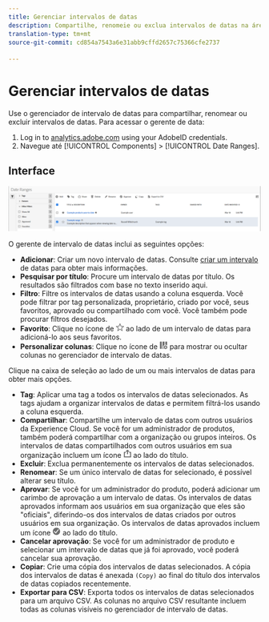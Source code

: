 ```yaml
---
title: Gerenciar intervalos de datas
description: Compartilhe, renomeie ou exclua intervalos de datas na área de trabalho da Análise.
translation-type: tm+mt
source-git-commit: cd854a7543a6e31abb9cffd2657c75366cfe2737

---
```



# Gerenciar intervalos de datas

Use o gerenciador de intervalo de datas para compartilhar, renomear ou excluir intervalos de datas. Para acessar o gerente de data:

1. Log in to [analytics.adobe.com](https://analytics.adobe.com) using your AdobeID credentials.
1. Navegue até [!UICONTROL Components] > [!UICONTROL Date Ranges].

## Interface

![IU](../assets/date-range-ui.png)

O gerente de intervalo de datas inclui as seguintes opções:

* **Adicionar**: Criar um novo intervalo de datas. Consulte [criar um intervalo](create.md) de datas para obter mais informações.
* **Pesquisar por título**: Procure um intervalo de datas por título. Os resultados são filtrados com base no texto inserido aqui.
* **Filtro**: Filtre os intervalos de datas usando a coluna esquerda. Você pode filtrar por tag personalizada, proprietário, criado por você, seus favoritos, aprovado ou compartilhado com você. Você também pode procurar filtros desejados.
* **Favorito**: Clique no ícone de ![estrela](../assets/star.png) ao lado de um intervalo de datas para adicioná-lo aos seus favoritos.
* **Personalizar colunas**: Clique no ícone de ![colunas](../assets/columns.png) para mostrar ou ocultar colunas no gerenciador de intervalo de datas.

Clique na caixa de seleção ao lado de um ou mais intervalos de datas para obter mais opções.

* **Tag**: Aplicar uma tag a todos os intervalos de datas selecionados. As tags ajudam a organizar intervalos de datas e permitem filtrá-los usando a coluna esquerda.
* **Compartilhar**: Compartilhe um intervalo de datas com outros usuários da Experience Cloud. Se você for um administrador de produtos, também poderá compartilhar com a organização ou grupos inteiros. Os intervalos de datas compartilhados com outros usuários em sua organização incluem um ícone ![compartilhado](../assets/shared.png) ao lado do título.
* **Excluir**: Exclua permanentemente os intervalos de datas selecionados.
* **Renomear**: Se um único intervalo de datas for selecionado, é possível alterar seu título.
* **Aprovar**: Se você for um administrador do produto, poderá adicionar um carimbo de aprovação a um intervalo de datas. Os intervalos de datas aprovados informam aos usuários em sua organização que eles são &quot;oficiais&quot;, diferindo-os dos intervalos de datas criados por outros usuários em sua organização. Os intervalos de datas aprovados incluem um ícone ![aprovado](../assets/approved.png) ao lado do título.
* **Cancelar aprovação**: Se você for um administrador de produto e selecionar um intervalo de datas que já foi aprovado, você poderá cancelar sua aprovação.
* **Copiar**: Crie uma cópia dos intervalos de datas selecionados. A cópia dos intervalos de datas é anexada `(Copy)` ao final do título dos intervalos de datas copiados recentemente.
* **Exportar para CSV**: Exporta todos os intervalos de datas selecionados para um arquivo CSV. As colunas no arquivo CSV resultante incluem todas as colunas visíveis no gerenciador de intervalo de datas.
